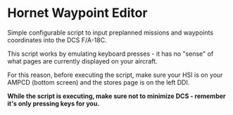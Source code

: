 # Hornet Waypoint Editor

Simple configurable script to input preplanned missions and waypoints coordinates into the DCS F/A-18C.

This script works by emulating keyboard presses - it has no "sense" of what pages are currently displayed on your aircraft.

For this reason, before executing the script, make sure your HSI is on your AMPCD (bottom screen) and the stores page is on the left DDI.

**While the script is executing, make sure not to minimize DCS - remember it's only pressing keys for you.**